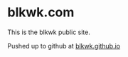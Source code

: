 blkwk.com
===============

This is the blkwk public site.

Pushed up to github at [blkwk.github.io](http://blkwk.github.io)
